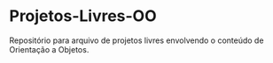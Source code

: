 # Projetos-Livres-OO
Repositório para arquivo de projetos livres envolvendo o conteúdo de Orientação a Objetos. 
